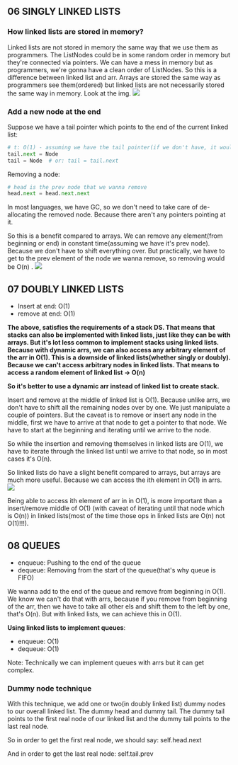 ## 06 SINGLY LINKED LISTS

### How linked lists are stored in memory?

Linked lists are not stored in memory the same way that we use them as programmers. The ListNodes could be in some
random order in memory but they're connected via pointers. We can have a mess in memory but as programmers, we're gonna
have a clean
order of ListNodes. So this is a difference between linked list and arr. Arrays are stored the same way as
programmers see them(ordered) but linked lists are not necessarily stored the same way in memory. Look at the img.
![](../img/6-linked-lists/6-1.png)

### Add a new node at the end

Suppose we have a tail pointer which points to the end of the current linked list:

```python
# t: O(1) - assuming we have the tail pointer(if we don't have, it would be O(n), since we need to reach the end)
tail.next = Node
tail = Node  # or: tail = tail.next
```

Removing a node:

```python
# head is the prev node that we wanna remove
head.next = head.next.next
```

In most languages, we have GC, so we don't need to take care of de-allocating the removed node. Because there aren't
any pointers pointing at it.

So this is a benefit compared to arrays. We can remove any element(from beginning or end) in constant time(assuming we
have it's prev node).
Because we don't have to shift everything over. But practically, we have to get to the prev element of the node we wanna
remove,
so removing would be O(n) .
![](../img/6-linked-lists/6-2.png)

## 07 DOUBLY LINKED LISTS

- Insert at end: O(1)
- remove at end: O(1)

**The above, satisfies the requirements of a stack DS. That means that stacks can also be implemented with linked lists,
just like they can be with arrays.
But it's lot less common to implement stacks using linked lists. Because with dynamic arrs, we can also access any
arbitrary element of the arr
in O(1). This is a downside of linked lists(whether singly or doubly). Because we can't access arbitrary nodes in linked
lists.
That means to access a random element of linked list -> O(n)**

**So it's better to use a dynamic arr instead of linked list to create stack.**

Insert and remove at the middle of linked list is O(1). Because unlike arrs, we don't have to shift all the remaining
nodes over by one.
We just manipulate a couple of pointers. But the caveat is to remove or insert any node in the middle, first we have to
arrive at that node to get
a pointer to that node. We have to start at the beginning and iterating until we arrive to the node.

So while the insertion and removing themselves in linked lists are O(1), we have to iterate through the linked list
until we arrive to that node,
so in most cases it's O(n).

So linked lists do have a slight benefit compared to arrays, but arrays are much more useful. Because we can access the
ith element in O(1) in arrs.
![](../img/6-linked-lists/7-1.png)

Being able to access ith element of arr in in O(1), is more important than a insert/remove middle of O(1) (with caveat
of iterating until that node which
is O(n)) in linked lists(most of the time those ops in linked lists are O(n) not O(1)!!!).

## 08 QUEUES

- enqueue: Pushing to the end of the queue
- dequeue: Removing from the start of the queue(that's why queue is FIFO)

We wanna add to the end of the queue and remove from beginning in O(1). We know we can't do that with arrs, because if
you remove from beginning of the arr, then we have to take all other els and shift them to the left by one, that's O(n). But with linked lists, we
can achieve this in O(1).

**Using linked lists to implement queues**:

- enqueue: O(1)
- dequeue: O(1)

Note: Technically we can implement queues with arrs but it can get complex.

### Dummy node technique

With this technique, we add one or two(in doubly linked list) dummy nodes to our overall linked list. The dummy head and
dummy tail.
The dummy tail points to the first real node of our linked list and the dummy tail points to the last real node.

So in order to get the first real node, we should say: self.head.next

And in order to get the last real node: self.tail.prev